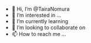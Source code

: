 - 👋 Hi, I’m @TairaNomura      
- 👀 I’m interested in ... 
- 🌱 I’m currently learning     
- 💞️ I’m looking to collaborate on    
- 📫 How to reach me ... 
 
<!---
TairaNomura/TairaNomura is a ✨ special ✨ repository because its `README.md` (this file) appears on your GitHub profile.
You can click the Preview link to take a look at your changes.
--->
 
